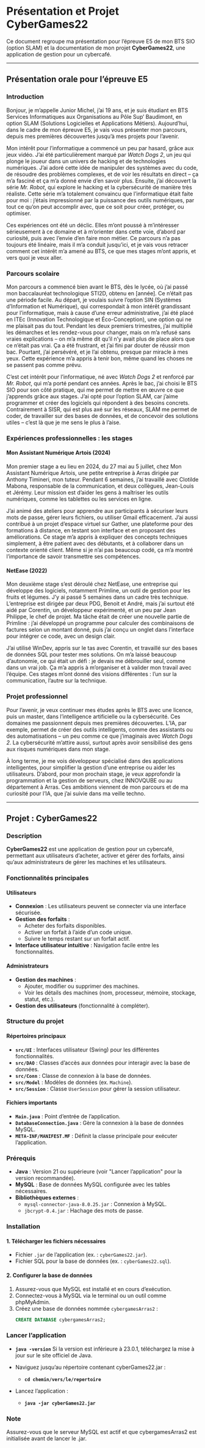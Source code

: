 # Présentation et Projet CyberGames22

Ce document regroupe ma présentation pour l’épreuve E5 de mon BTS SIO (option SLAM) et la documentation de mon projet **CyberGames22**, une application de gestion pour un cybercafé.

---

## Présentation orale pour l’épreuve E5

### Introduction

Bonjour, je m’appelle Junior Michel, j’ai 19 ans, et je suis étudiant en BTS Services Informatiques aux Organisations au Pôle Sup’ Baudimont, en option SLAM (Solutions Logicielles et Applications Métiers). Aujourd’hui, dans le cadre de mon épreuve E5, je vais vous présenter mon parcours, depuis mes premières découvertes jusqu’à mes projets pour l’avenir.  

Mon intérêt pour l’informatique a commencé un peu par hasard, grâce aux jeux vidéo. J’ai été particulièrement marqué par *Watch Dogs 2*, un jeu qui plonge le joueur dans un univers de hacking et de technologies numériques. J’ai adoré cette idée de manipuler des systèmes avec du code, de résoudre des problèmes complexes, et de voir les résultats en direct – ça m’a fasciné et ça m’a donné envie d’en savoir plus. Ensuite, j’ai découvert la série *Mr. Robot*, qui explore le hacking et la cybersécurité de manière très réaliste. Cette série m’a totalement convaincu que l’informatique était faite pour moi : j’étais impressionné par la puissance des outils numériques, par tout ce qu’on peut accomplir avec, que ce soit pour créer, protéger, ou optimiser.  

Ces expériences ont été un déclic. Elles m’ont poussé à m’intéresser sérieusement à ce domaine et à m’orienter dans cette voie, d’abord par curiosité, puis avec l’envie d’en faire mon métier. Ce parcours n’a pas toujours été linéaire, mais il m’a conduit jusqu’ici, et je vais vous retracer comment cet intérêt m’a amené au BTS, ce que mes stages m’ont appris, et vers quoi je veux aller.

### Parcours scolaire

Mon parcours a commencé bien avant le BTS, dès le lycée, où j’ai passé mon baccalauréat technologique STI2D, obtenu en [année]. Ce n’était pas une période facile. Au départ, je voulais suivre l’option SIN (Systèmes d’Information et Numérique), qui correspondait à mon intérêt grandissant pour l’informatique, mais à cause d’une erreur administrative, j’ai été placé en ITEc (Innovation Technologique et Éco-Conception), une option qui ne me plaisait pas du tout. Pendant les deux premiers trimestres, j’ai multiplié les démarches et les rendez-vous pour changer, mais on m’a refusé sans vraies explications – on m’a même dit qu’il n’y avait plus de place alors que ce n’était pas vrai. Ça a été frustrant, et j’ai fini par douter de réussir mon bac. Pourtant, j’ai persévéré, et je l’ai obtenu, presque par miracle à mes yeux. Cette expérience m’a appris à tenir bon, même quand les choses ne se passent pas comme prévu.  

C’est cet intérêt pour l’informatique, né avec *Watch Dogs 2* et renforcé par *Mr. Robot*, qui m’a porté pendant ces années. Après le bac, j’ai choisi le BTS SIO pour son côté pratique, qui me permet de mettre en œuvre ce que j’apprends grâce aux stages. J’ai opté pour l’option SLAM, car j’aime programmer et créer des logiciels qui répondent à des besoins concrets. Contrairement à SISR, qui est plus axé sur les réseaux, SLAM me permet de coder, de travailler sur des bases de données, et de concevoir des solutions utiles – c’est là que je me sens le plus à l’aise.

### Expériences professionnelles : les stages

#### Mon Assistant Numérique Artois (2024)
Mon premier stage a eu lieu en 2024, du 27 mai au 5 juillet, chez Mon Assistant Numérique Artois, une petite entreprise à Arras dirigée par Anthony Timineri, mon tuteur. Pendant 6 semaines, j’ai travaillé avec Clotilde Mabona, responsable de la communication, et deux collègues, Jean-Louis et Jérémy. Leur mission est d’aider les gens à maîtriser les outils numériques, comme les tablettes ou les services en ligne.  

J’ai animé des ateliers pour apprendre aux participants à sécuriser leurs mots de passe, gérer leurs fichiers, ou utiliser Gmail efficacement. J’ai aussi contribué à un projet d’espace virtuel sur Gather, une plateforme pour des formations à distance, en testant son interface et en proposant des améliorations. Ce stage m’a appris à expliquer des concepts techniques simplement, à être patient avec des débutants, et à collaborer dans un contexte orienté client. Même si je n’ai pas beaucoup codé, ça m’a montré l’importance de savoir transmettre ses compétences.

#### NetEase (2022)
Mon deuxième stage s’est déroulé chez NetEase, une entreprise qui développe des logiciels, notamment Primline, un outil de gestion pour les fruits et légumes. J’y ai passé 5 semaines dans un cadre très technique. L’entreprise est dirigée par deux PDG, Benoit et André, mais j’ai surtout été aidé par Corentin, un développeur expérimenté, et un peu par Jean Philippe, le chef de projet. Ma tâche était de créer une nouvelle partie de Primline : j’ai développé un programme pour calculer des combinaisons de factures selon un montant donné, puis j’ai conçu un onglet dans l’interface pour intégrer ce code, avec un design clair.  

J’ai utilisé WinDev, appris sur le tas avec Corentin, et travaillé sur des bases de données SQL pour tester mes solutions. On m’a laissé beaucoup d’autonomie, ce qui était un défi : je devais me débrouiller seul, comme dans un vrai job. Ça m’a appris à m’organiser et à valider mon travail avec l’équipe. Ces stages m’ont donné des visions différentes : l’un sur la communication, l’autre sur la technique.

### Projet professionnel

Pour l’avenir, je veux continuer mes études après le BTS avec une licence, puis un master, dans l’intelligence artificielle ou la cybersécurité. Ces domaines me passionnent depuis mes premières découvertes. L’IA, par exemple, permet de créer des outils intelligents, comme des assistants ou des automatisations – un peu comme ce que j’imaginais avec *Watch Dogs 2*. La cybersécurité m’attire aussi, surtout après avoir sensibilisé des gens aux risques numériques dans mon stage.  

À long terme, je me vois développeur spécialisé dans des applications intelligentes, pour simplifier la gestion d’une entreprise ou aider les utilisateurs. D’abord, pour mon prochain stage, je veux approfondir la programmation et la gestion de serveurs, chez INNOVQUBE ou au département à Arras. Ces ambitions viennent de mon parcours et de ma curiosité pour l’IA, que j’ai suivie dans ma veille techno.

---

## Projet : CyberGames22

### Description

**CyberGames22** est une application de gestion pour un cybercafé, permettant aux utilisateurs d’acheter, activer et gérer des forfaits, ainsi qu’aux administrateurs de gérer les machines et les utilisateurs.

### Fonctionnalités principales

#### Utilisateurs
- **Connexion** : Les utilisateurs peuvent se connecter via une interface sécurisée.
- **Gestion des forfaits** :
  - Acheter des forfaits disponibles.
  - Activer un forfait à l’aide d’un code unique.
  - Suivre le temps restant sur un forfait actif.
- **Interface utilisateur intuitive** : Navigation facile entre les fonctionnalités.

#### Administrateurs
- **Gestion des machines** :
  - Ajouter, modifier ou supprimer des machines.
  - Voir les détails des machines (nom, processeur, mémoire, stockage, statut, etc.).
- **Gestion des utilisateurs** (fonctionnalité à compléter).

### Structure du projet

#### Répertoires principaux
- **`src/UI`** : Interfaces utilisateur (Swing) pour les différentes fonctionnalités.
- **`src/DAO`** : Classes d’accès aux données pour interagir avec la base de données.
- **`src/Conn`** : Classe de connexion à la base de données.
- **`src/Model`** : Modèles de données (ex. `Machine`).
- **`src/Session`** : Classe `UserSession` pour gérer la session utilisateur.

#### Fichiers importants
- **`Main.java`** : Point d’entrée de l’application.
- **`DatabaseConnection.java`** : Gère la connexion à la base de données MySQL.
- **`META-INF/MANIFEST.MF`** : Définit la classe principale pour exécuter l’application.

### Prérequis

- **Java** : Version 21 ou supérieure (voir "Lancer l’application" pour la version recommandée).
- **MySQL** : Base de données MySQL configurée avec les tables nécessaires.
- **Bibliothèques externes** :
  - `mysql-connector-java-8.0.25.jar` : Connexion à MySQL.
  - `jbcrypt-0.4.jar` : Hachage des mots de passe.

### Installation

#### 1. Télécharger les fichiers nécessaires
- Fichier `.jar` de l’application (ex. : `cyberGames22.jar`).
- Fichier SQL pour la base de données (ex. : `cyberGames22.sql`).

#### 2. Configurer la base de données
1. Assurez-vous que MySQL est installé et en cours d’exécution.
2. Connectez-vous à MySQL via le terminal ou un outil comme phpMyAdmin.
3. Créez une base de données nommée `cybergamesArras2` :
   ```sql
   CREATE DATABASE cybergamesArras2;

### Lancer l’application

- **`java -version`**
Si la version est inférieure à 23.0.1, téléchargez la mise à jour sur le site officiel de Java.

- Naviguez jusqu’au répertoire contenant cyberGames22.jar :
  - **`cd chemin/vers/le/repertoire`**

- Lancez l’application :
  - **`java -jar cyberGames22.jar`**

### Note 
Assurez-vous que le serveur MySQL est actif et que cybergamesArras2 est initialisée avant de lancer le .jar.



